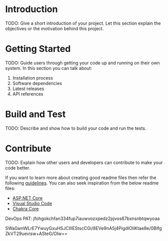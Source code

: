# Introduction 
TODO: Give a short introduction of your project. Let this section explain the objectives or the motivation behind this project. 

# Getting Started
TODO: Guide users through getting your code up and running on their own system. In this section you can talk about:
1.	Installation process
2.	Software dependencies
3.	Latest releases
4.	API references

# Build and Test
TODO: Describe and show how to build your code and run the tests. 

# Contribute
TODO: Explain how other users and developers can contribute to make your code better. 


If you want to learn more about creating good readme files then refer the following [guidelines](https://docs.microsoft.com/en-us/azure/devops/repos/git/create-a-readme?view=azure-devops). You can also seek inspiration from the below readme files:
- [ASP.NET Core](https://github.com/aspnet/Home)
- [Visual Studio Code](https://github.com/Microsoft/vscode)
- [Chakra Core](https://github.com/Microsoft/ChakraCore)

DevOps PAT:
jfohgokchfan334fup7iauwvozxpedz2pjvos67bxnsnbtqwyoaa

SWa0amWLrE7YwuyGxuHSJCIlIEStscCGi/8EVe9nA5j4PigdIOliKtae8e/0BIfgZkVT29uevisw+ASteG/Olw==
